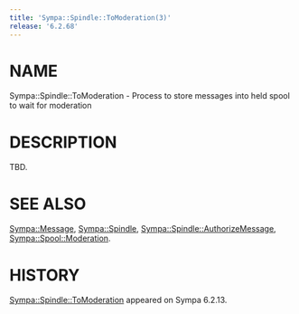```yaml
---
title: 'Sympa::Spindle::ToModeration(3)'
release: '6.2.68'
---
```


# NAME

Sympa::Spindle::ToModeration -
Process to store messages into held spool to wait for moderation

# DESCRIPTION

TBD.

# SEE ALSO

[Sympa::Message](./Sympa-Message.3.md),
[Sympa::Spindle](./Sympa-Spindle.3.md), [Sympa::Spindle::AuthorizeMessage](./Sympa-Spindle-AuthorizeMessage.3.md),
[Sympa::Spool::Moderation](./Sympa-Spool-Moderation.3.md).

# HISTORY

[Sympa::Spindle::ToModeration](./Sympa-Spindle-ToModeration.3.md) appeared on Sympa 6.2.13.
